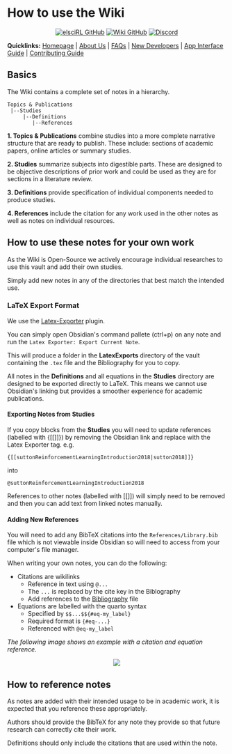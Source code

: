 # How to use the Wiki

<div align="center">

<a href="https://github.com/pdfosborne/elsciRL">![elsciRL GitHub](https://img.shields.io/github/stars/pdfosborne/elsciRL?style=for-the-badge&logo=github&label=elsciRL&link=https%3A%2F%2Fgithub.com%2Fpdfosborne%2FelsciRL)</a> <a href="https://github.com/pdfosborne/elsciRL-Wiki">![Wiki GitHub](https://img.shields.io/github/stars/pdfosborne/elsciRL-Wiki?style=for-the-badge&logo=github&label=elsciRL-Wiki&link=https%3A%2F%2Fgithub.com%2Fpdfosborne%2FelsciRL-Wiki)</a> <a href="https://discord.gg/GgaqcrYCxt">![Discord](https://img.shields.io/discord/1310579689315893248?style=for-the-badge&logo=discord&label=Discord&link=https%3A%2F%2Fdiscord.com%2Fchannels%2F1184202186469683200%2F1184202186998173878)</a>

</div>

**Quicklinks:** [Homepage](https://elsci.org) | [About Us](https://elsci.org/About+us) | [FAQs](https://elsci.org/FAQs) | [New Developers](https://elsci.org/Developer+Guide)  | [App Interface Guide](https://elsci.org/App+Interface+Guide) | [Contributing Guide](https://elsci.org/Become+a+Contributor)

## Basics

The Wiki contains a complete set of notes in a hierarchy.

```
Topics & Publications
 |--Studies
	 |--Definitions
		|--References
```

**1. Topics & Publications** combine studies into a more complete narrative structure that are ready to publish. These include: sections of academic papers, online articles or summary studies.

**2. Studies** summarize subjects into digestible parts. These are designed to be objective descriptions of prior work and could be used as they are for sections in a literature review.

**3. Definitions** provide specification of individual components needed to produce studies.

**4. References** include the citation for any work used in the other notes as well as notes on individual resources.

## How to use these notes for your own work

As the Wiki is Open-Source we actively encourage individual researches to use this vault and add their own studies. 

Simply add new notes in any of the directories that best match the intended use. 

### LaTeX Export Format

We use the [Latex-Exporter](https://github.com/mscott99/latex-exporter?tab=readme-ov-file) plugin.

You can simply open Obsidian's command pallete (ctrl+p) on any note and run the `Latex Exporter: Export Current Note`. 

This will produce a folder in the **LatexExports** directory of the vault containing the `.tex` file and the Bibliography for you to copy.

All notes in the **Definitions** and all equations in the **Studies** directory are designed to be exported directly to LaTeX. This means we cannot use Obsidian's linking but provides a smoother experience for academic publications.

#### Exporting Notes from Studies

If you copy blocks from the **Studies** you will need to update references (labelled with {[[]]}) by removing the Obsidian link and replace with the Latex Exporter tag. e.g. 

```{[[suttonReinforcementLearningIntroduction2018|sutton2018]]}```

into 

```@suttonReinforcementLearningIntroduction2018```

References to other notes (labelled with [[]]) will simply need to be removed and then you can add text from linked notes manually.

#### Adding New References

You will need to add any BibTeX citations into the ```References/Library.bib``` file which is not viewable inside Obsidian so will need to access from your computer's file manager.


When writing your own notes, you can do the following:
- Citations are wikilinks
	- Reference in text using `@...`
	- The `...` is replaced by the cite key in the Biblography
	- Add references to the [Bibliography](https://github.com/pdfosborne/elsciRL-Wiki/blob/main/References/Bibliography/Bibliography.bib) file
- Equations are labelled with the quarto syntax 
	- Specified by `$$...$${#eq-my_label}`
	- Required format is `{#eq-...}`
	- Referenced with `@eq-my_label`

*The following image shows an example with a citation and equation reference.*

<div width="50%" align="center">
	<img src="https://github.com/pdfosborne/elsciRL-Wiki/blob/main/References/_images/Latex-Exporter-Example.png?raw=true" />
</div>

## How to reference notes

 As notes are added with their intended usage to be in academic work, it is expected that you reference these appropriately.

Authors should provide the BibTeX for any note they provide so that future research can correctly cite their work.

Definitions should only include the citations that are used within the note.